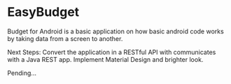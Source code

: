 # EasyBudget
Budget for Android is a basic application on how basic android code works by taking data from a screen to another.

Next Steps:
Convert the application in a RESTful API with communicates with a Java REST app.
Implement Material Design and brighter look.

Pending...
